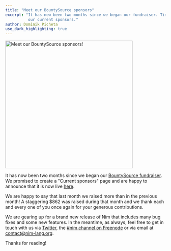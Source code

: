 ```yaml
---
title: "Meet our BountySource sponsors"
excerpt: "It has now been two months since we began our fundraiser. Time to meet
          our current sponsors."
author: Dominik Picheta
use_dark_highlighting: true
---
```


<a href="{{site.baseurl}}/sponsors.html">
  <img src="{{site.baseurl}}/assets/bountysource/meet_sponsors.png" alt="Meet our BountySource sponsors!" width="400"/>
</a>

It has now been two months since we began our
[BountySource fundraiser](https://salt.bountysource.com/teams/nim). We
promised to create a "Current sponsors" page and are happy to announce that
it is now live [here](http://nim-lang.org/sponsors.html).

We are happy to say that last month we raised more than in the previous month!
A staggering $862 was raised during that month and we thank each and every one
of you once again for your generous contributions.

We are gearing up for a brand new release of Nim that includes many bug fixes
and some new features. In the meantime, as always, feel free to get in
touch with us via [Twitter](https://twitter.com/nim_lang), the
[#nim channel on Freenode](http://webchat.freenode.net/?channels=nim)
or via email at contact@nim-lang.org.

Thanks for reading!
